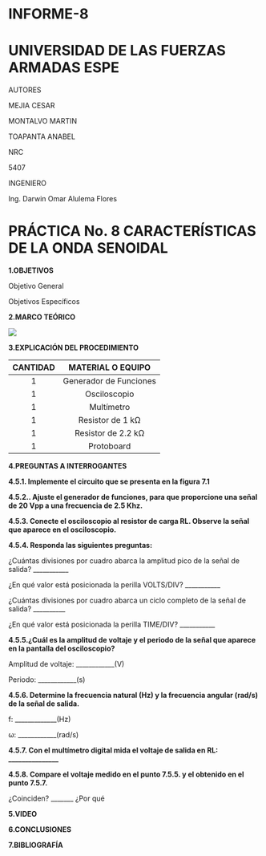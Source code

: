 # INFORME-8

</div>

# UNIVERSIDAD DE LAS FUERZAS ARMADAS ESPE

AUTORES

MEJIA CESAR

MONTALVO MARTIN

TOAPANTA ANABEL

NRC
  
5407

INGENIERO

Ing. Darwin Omar Alulema Flores

# PRÁCTICA No. 8 CARACTERÍSTICAS DE LA ONDA SENOIDAL
  
</div>

**1.OBJETIVOS**

Objetivo General


Objetivos Específicos



**2.MARCO TEÓRICO**

![](https://github.com/Anabeltoapanta/INFORME-LABORATORIO8/blob/main/MARCO%20TEORICO%20LABORATORIO%208-convertido_page-0001.jpg)  
 

**3.EXPLICACIÓN DEL PROCEDIMIENTO**

<div align="center">
     
|**CANTIDAD**|       **MATERIAL O EQUIPO**      |
|    :---:   |              :---:               | 
|      1     |       Generador de Funciones     |
|      1     |           Osciloscopio           |
|      1     |            Multímetro            |
|      1     |         Resistor de 1 kΩ         |
|      1     |        Resistor de 2.2 kΩ        |
|      1     |            Protoboard            |
  
</div>

**4.PREGUNTAS A INTERROGANTES**


**4.5.1. Implemente el circuito que se presenta en la figura 7.1**



**4.5.2.. Ajuste el generador de funciones, para que proporcione una señal de 20 Vpp a una frecuencia de 2.5 Khz.**


**4.5.3. Conecte el osciloscopio al resistor de carga RL. Observe la señal que aparece en el osciloscopio.**


**4.5.4. Responda las siguientes preguntas:**

¿Cuántas divisiones por cuadro abarca la amplitud pico de la señal de salida? ___________

¿En qué valor está posicionada la perilla VOLTS/DIV? ___________

¿Cuántas divisiones por cuadro abarca un ciclo completo de la señal de salida? __________

¿En qué valor está posicionada la perilla TIME/DIV? ___________

**4.5.5.¿Cuál es la amplitud de voltaje y el periodo de la señal que aparece en la pantalla del osciloscopio?**

Amplitud de voltaje: ____________(V)

Periodo: ____________(s)

**4.5.6. Determine la frecuencia natural (Hz) y la frecuencia angular (rad/s) de la señal de salida.**

f: _____________(Hz)

ω: ____________(rad/s)

**4.5.7. Con el multímetro digital mida el voltaje de salida en RL: _______________**

**4.5.8. Compare el voltaje medido en el punto 7.5.5. y el obtenido en el punto 7.5.7.**

¿Coinciden? _______ ¿Por qué

**5.VIDEO**

**6.CONCLUSIONES**

**7.BIBLIOGRAFÍA**

